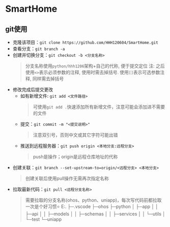 # SmartHome
## git使用
- 克隆该项目：`git clone https://github.com/HHH120604/SmartHome.git`
- 查看分支：`git branch -a`
- 创建并切换分支：`git checkout -b <分支名称>`
  > 分支名称使用`python/hhh1206`架构+自己的代称, 便于提交定位
  > 注: 之后使用`<>`表示必须参数的注释, 使用时需去掉括号. 使用`[]`表示可选参数注释, 同样需去掉括号
- 修改完成后提交更改
  - 如有新增文件: `git add <文件路径>`
    > 可使用`git add .`快速添加所有新增文件，注意可能会添加进不需要的文件
  - 提交：`git commit -m "<提交说明>"`
    > 注意双引号，否则中文或其它字符可能出错
  - 推送到远程服务器：`git push origin <本地分支:远程分支>`
    > push是操作；origin是远程仓库地址的代称
- 创建关联：`git branch --set-upstream-to=origin/<远程分支> <本地分支>`
  > 创建关联后使用pull操作无需再次指定名称
- 拉取最新代码：`git pull <远程分支名称>`
  > 需要拉取的分支名称(ohos、python、uniapp)，每次写代码前都拉取一次是个好习惯:star:
E:.
├─.vscode
├─ohos
├─python
│  ├─app
│  │  ├─api
│  │  ├─models
│  │  ├─schemas
│  │  ├─services
│  │  └─utils
│  └─test
└─uniapp